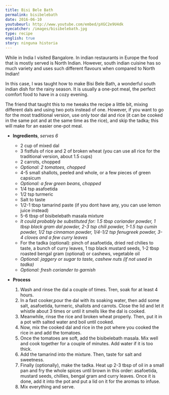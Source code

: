 ```yaml
---
title: Bisi Bele Bath
permalink: bisibelebath
date: 2016-06-10
youtubeurl: http://www.youtube.com/embed/pXGC2e9U4dk
eyecatcher: /images/bisibelebath.jpg
type: recipe
english: true
story: ninguna historia
---
```



While in India I visited Bangalore. In indian restaurants in Europe the food that is mostly served is North Indian. However, south indian cuisine has so much variety and uses such different flavours when compared to North Indian! 

In this case, I was taught how to make Bisi Bele Bath, a wonderful south indian dish for the rainy season. It is usually a one-pot meal, the perfect comfort food to have in a cozy evening. 

The friend that taught this to me tweaks the recipe a little bit, mixing different dals and using two pots instead of one. However, if you want to go for the most traditional version, use only toor dal and rice (it can be cooked in the same pot and at the same time as the rice), and skip the tadka; this will make for an easier one-pot meal.


* **Ingredients**, _serves 6_
  - 2 cup of mixed dal
  - 3 fistfuls of rice and 2 of broken wheat (you can use all rice for the traditional version, about 1.5 cups)
  - 2 carrots, chopped
  - _Optional: 2 tomatoes, chopped_
  - 4-5 small shallots, peeled and whole, or a few pieces of green capsicum
  - _Optional: a few green beans, chopped_
  - 1/4 tsp asafoetida 
  - 1/2 tsp turmeric
  - Salt to taste
  - 1/2-1 tbsp tamarind paste (if you dont have any, you can use lemon juice instead)
  - 5-6 tbsp of bisibelebath masala mixture
   - _It could probably be substituted for: 1.5 tbsp coriander powder, 1 tbsp black gram dal powder, 2-3 tsp chili powder, 1-1.5 tsp cumin powder, 1/2 tsp cinnamon powder, 1/4-1/2 tsp fenugreek powder, 3-4 cloves and a few curry leaves_ 
  - For the tadka (optional): pinch of asafoetida, dried red chilies to taste, a bunch of curry leaves, 1 tsp black mustard seeds, 1-2 tbsp roasted bengal gram (optional) or cashews, vegetable oil
  - _Optional: jaggery or sugar to taste, cashew nuts (if not used in tadka)_
  - _Optional: fresh coriander to garnish_

* **Process**
  1. Wash and rinse the dal a couple of times. Tren, soak for at least 4 hours. 
  2. In a fast cooker,pour the dal with its soaking water, then add some salt, asafoetida, turmeric, shallots and carrots. Close the lid and let it whistle about 3 times or until it smells like the dal is cooked. 
  3. Meanwhile, rinse the rice and broken wheat properly. Then, put it in a pot with salted water and boil until cooked.
  4. Now, mix the cooked dal and rice in the pot where you cooked the rice in and add the tomatoes. 
  5. Once the tomatoes are soft, add the bisibelebath masala. Mix well and cook together for a couple of minutes. Add water if it is too thick. 
  6. Add the tamarind into the mixture. Then, taste for salt and sweetness. 
  7. Finally (optionally), make the tadka. Heat up 2-3 tbsp of oil in a small pan and fry the whole spices until brown in this order: asafoetida, mustard seeds, chillies, bengal gram and curry leaves. Once it is done, add it into the pot and put a lid on it for the aromas to infuse. 
  8. Mix everything and serve.

